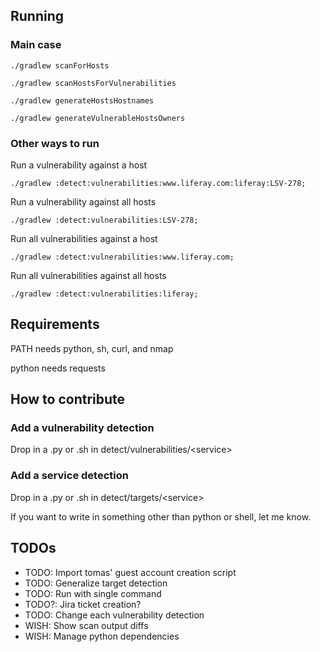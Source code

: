## Running
### Main case
`./gradlew scanForHosts`

`./gradlew scanHostsForVulnerabilities`

`./gradlew generateHostsHostnames`

`./gradlew generateVulnerableHostsOwners`

### Other ways to run

Run a vulnerability against a host

`./gradlew :detect:vulnerabilities:www.liferay.com:liferay:LSV-278;`

Run a vulnerability against all hosts

`./gradlew :detect:vulnerabilities:LSV-278;`

Run all vulnerabilities against a host

`./gradlew :detect:vulnerabilities:www.liferay.com;`

Run all vulnerabilities against all hosts

`./gradlew :detect:vulnerabilities:liferay;`

## Requirements
PATH needs python, sh, curl, and nmap

python needs requests

## How to contribute

### Add a vulnerability detection
Drop in a .py or .sh in detect/vulnerabilities/\<service>

### Add a service detection
Drop in a .py or .sh in detect/targets/\<service>

If you want to write in something other than python or shell, let me know.

## TODOs

* TODO: Import tomas' guest account creation script
* TODO: Generalize target detection
* TODO: Run with single command
* TODO?: Jira ticket creation?
* TODO: Change each vulnerability detection
* WISH: Show scan output diffs
* WISH: Manage python dependencies